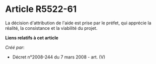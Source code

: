 # Article R5522-61

La décision d'attribution de l'aide est prise par le préfet, qui apprécie la réalité, la consistance et la viabilité du
projet.

**Liens relatifs à cet article**

_Créé par_:

  - Décret n°2008-244 du 7 mars 2008 - art. (V)
